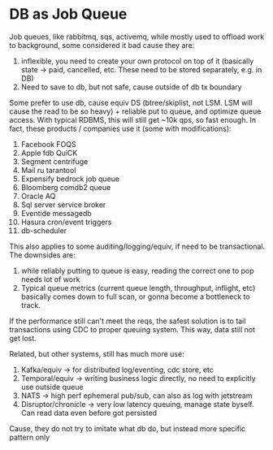 # DB as Job Queue

Job queues, like rabbitmq, sqs, activemq, while mostly used to offload work to background, some considered it bad cause they are:

1. inflexible, you need to create your own protocol on top of it (basically state -> paid, cancelled, etc. These need to be stored separately, e.g. in DB)
2. Need to save to db, but not safe, cause outside of db tx boundary

Some prefer to use db, cause equiv DS (btree/skiplist, not LSM. LSM will cause the read to be so heavy) + reliable put to queue, and optimize queue access. With typical RDBMS, this will still get ~10k qps, so fast enough. In fact, these products / companies use it (some with modifications):

1. Facebook FOQS
2. Apple fdb QuiCK
3. Segment centrifuge
4. Mail ru tarantool
5. Expensify bedrock job queue
6. Bloomberg comdb2 queue
7. Oracle AQ
8. Sql server service broker
9. Eventide messagedb
10. Hasura cron/event triggers
11. db-scheduler

This also applies to some auditing/logging/equiv, if need to be transactional. The downsides are:

1. while reliably putting to queue is easy, reading the correct one to pop needs lot of work
2. Typical queue metrics (current queue length, throughput, inflight, etc) basically comes down to full scan,
or gonna become a bottleneck to track.

If the performance still can't meet the reqs, the safest solution is to tail transactions using CDC to proper queuing system. This way, data still not get lost.

Related, but other systems, still has much more use:

1. Kafka/equiv -> for distributed log/eventing, cdc store, etc
2. Temporal/equiv -> writing business logic directly, no need to explicitly use outside queue
3. NATS -> high perf ephemeral pub/sub, can also as log with jetstream
4. Disruptor/chronicle -> very low latency queuing, manage state byself. Can read data even before got persisted

Cause, they do not try to imitate what db do, but instead more specific pattern only
